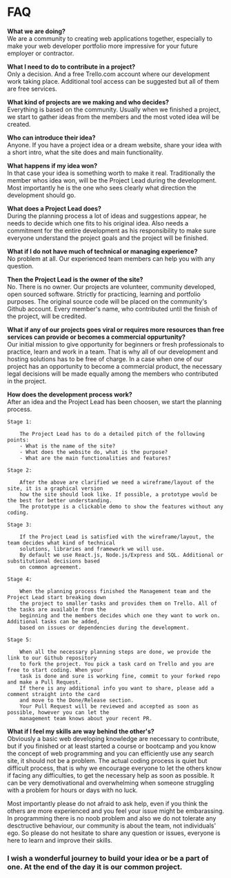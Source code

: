 # FAQ



**What we are doing?**\
We are a community to creating web applications together, especially to make your web developer portfolio 
more impressive for your future employer or contractor.

**What I need to do to contribute in a project?**\
Only a decision. And a free Trello.com account where our development work taking place. 
Additional tool access can be suggested but all of them are free services.

**What kind of projects are we making and who decides?**\
Everything is based on the community. Usually when we finished a project, we start to gather ideas from the members 
and the most voted idea will be created.

**Who can introduce their idea?**\
Anyone. If you have a project idea or a dream website, share your idea with a short intro, what the site does and main functionality.

**What happens if my idea won?**\
In that case your idea is something worth to make it real. Traditionally the member whos idea won, will be the Project Lead 
during the development. Most importantly he is the one who sees clearly what direction the development should go.

**What does a Project Lead does?**\
During the planning process a lot of ideas and suggestions appear, he needs to decide which one fits to his original idea. 
Also needs a commitment for the entire development as his responsibility to make sure everyone understand the project goals 
and the project will be finished.

**What if I do not have much of technical or managing experience?**\
No problem at all. Our experienced team members can help you with any question.

**Then the Project Lead is the owner of the site?**\
No. There is no owner. Our projects are volunteer, community developed, open sourced software. Strictly for practicing, 
learning and portfolio purposes. The original source code will be placed on the community's Github account. Every member's name, 
who contributed until the finish of the project, will be credited.

**What if any of our projects goes viral or requires more resources than free services can provide 
or becomes a commercial oppurtunity?**\
Our initial mission to give opportunity for beginners or fresh professionals to practice, learn and work in a team. 
That is why all of our development and hosting solutions has to be free of charge. In a case when one of our project 
has an opportunity to become a commercial product, the necessary legal decisions will be made equally among the members 
who contributed in the project.

**How does the development process work?**\
After an idea and the Project Lead has been choosen, we start the planning process.

	Stage 1:

		The Project Lead has to do a detailed pitch of the following points:
		- What is the name of the site?
		- What does the website do, what is the purpose?
		- What are the main functionalities and features?

	Stage 2:

		After the above are clarified we need a wireframe/layout of the site, it is a graphical version 
		how the site should look like. If possible, a prototype would be the best for better understanding. 
		The prototype is a clickable demo to show the features without any coding.

	Stage 3:

		If the Project Lead is satisfied with the wireframe/layout, the team decides what kind of technical 
		solutions, libraries and framework we will use.
		By default we use React.js, Node.js/Express and SQL. Additional or substitutional decisions based 
		on common agreement.

	Stage 4:

		When the planning process finished the Management team and the Project Lead start breaking down 
		the project to smaller tasks and provides them on Trello. All of the tasks are available from the 
		beginning and the members decides which one they want to work on. Additional tasks can be added, 
		based on issues or dependencies during the development.

	Stage 5:

		When all the necessary planning steps are done, we provide the link to our Github repository 
		to fork the project. You pick a task card on Trello and you are free to start coding. When your 
		task is done and sure is working fine, commit to your forked repo and make a Pull Request. 
		If there is any additional info you want to share, please add a comment straight into the card 
		and move to the Done/Release section. 
		Your Pull Request will be reviewed and accepted as soon as possible, however you can let the 
		management team knows about your recent PR.


**What if I feel my skills are way behind the other's?**\
Obviously a basic web developing knowledge are necessary to contribute, but if you finished or at least started a 
course or bootcamp and you know the concept of web programming and you can efficiently use any search site, it should not be a problem.
The actual coding process is quiet but difficult process, that is why we encourage everyone to let the others know if facing 
any difficulties, to get the necessary help as soon as possible. It can be very demotivational and overwhelming when someone 
struggling with a problem for hours or days with no luck. 


Most importantly please do not afraid to ask help, even if you think the others are more experienced and you feel your issue 
might be embarassing. In programming there is no noob problem and also we do not tolerate any desctructive behaviour, 
our community is about the team, not individuals' ego. So please do not hesitate to share any question or issues, everyone is here 
to learn and improve their skills. 

### I wish a wonderful journey to build your idea or be a part of one. At the end of the day it is our common project.
